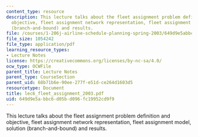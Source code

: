 ```yaml
---
content_type: resource
description: This lecture talks about the fleet assignment problem definition and
  objective, fleet assignment network representation, fleet assignment model, solution
  (branch-and-bound) and results.
file: /courses/1-206j-airline-schedule-planning-spring-2003/649d9e5abbc6d05bd096fc19952cd9f9_lec6_fleet_assignment_2003.pdf
file_size: 1054242
file_type: application/pdf
learning_resource_types:
- Lecture Notes
license: https://creativecommons.org/licenses/by-nc-sa/4.0/
ocw_type: OCWFile
parent_title: Lecture Notes
parent_type: CourseSection
parent_uid: 68b71b6e-90ee-277f-e51d-ce264d1603d5
resourcetype: Document
title: lec6_fleet_assignment_2003.pdf
uid: 649d9e5a-bbc6-d05b-d096-fc19952cd9f9
---
```

This lecture talks about the fleet assignment problem definition and objective, fleet assignment network representation, fleet assignment model, solution (branch-and-bound) and results.